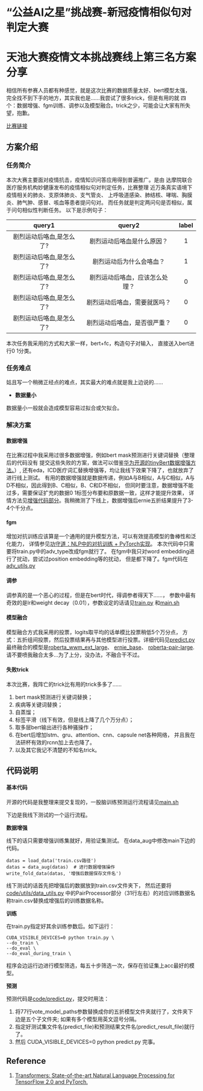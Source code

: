# “公益AI之星”挑战赛-新冠疫情相似句对判定大赛
天池大赛疫情文本挑战赛线上第三名方案分享
====
相信所有参赛人员都有种感觉，就是这次比赛的数据质量太好、bert模型太强，
完全找不到下手的地方，其实我也是......我尝试了很多trick，但是有用的就
四个：数据增强、fgm训练、调参以及模型融合。trick之少，可能会让大家有所失望，抱歉。


[比赛链接](https://tianchi.aliyun.com/competition/entrance/231776/information)

**方案介绍**
------
### **任务简介**
本次大赛主要面对疫情抗击，疫情知识问答应用得到普遍推广。是由
达摩院联合医疗服务机构妙健康发布的疫情相似句对判定任务，比赛整理
近万条真实语境下疫情相关的肺炎、支原体肺炎、支气管炎、
上呼吸道感染、肺结核、哮喘、胸膜炎、肺气肿、感冒、咳血等患者提问句对。
而任务就是判定两问句是否相似，属于问句相似性判断任务。
以下是示例句子：

| query1 | query2 | label |
| :------: | :------: | :------: |
| 剧烈运动后咯血,是怎么了?| 剧烈运动后咯血是什么原因？| 1 |
| 剧烈运动后咯血,是怎么了?| 剧烈运动后为什么会咯血？| 1 |
| 剧烈运动后咯血,是怎么了?| 剧烈运动后咯血，应该怎么处理？| 0 |
| 剧烈运动后咯血,是怎么了?| 剧烈运动后咯血，需要就医吗？| 0 |
| 剧烈运动后咯血,是怎么了?| 剧烈运动后咯血，是否很严重？| 0 |

本次任务我采用的方式和大家一样，bert+fc，构造句子对输入，
直接送入bert进行0 1分类。

### **任务难点**
姑且写一个稍微正经点的难点，其实最大的难点就是我上边说的......
* **数据量小**


数据量小一般就会造成模型容易过拟合或欠拟合。
### **解决方案**

#### **数据增强**
在比赛过程中我采用过很多数据增强，例如bert mask预测进行关键词替换（整理后的代码没有
提交这些失败的方案，做法可以借鉴[华为开源的tinyBert数据增强方法。](https://github.com/huawei-noah/Pretrained-Language-Model/blob/master/TinyBERT/data_augmentation.py)）,
还有eda，ICD医疗词汇替换增强等，均让我线下效果下降了，也就放弃了进行线上测试。
有用的数据增强就是数据传递，例如A与B相似，A与C相似，A与D不相似，因此得到B、C相似，B、C和D不相似，
但同时要注意，数据增强不能过多，需要保证扩充的数据0 1标签分布要和原数据一致，这样才能提升效果，
详情方法见[增强代码部分](code/data_aug.py)。我稍微测了下线上，数据增强后ernie五折结果提升了3-4个千分点。

#### **fgm**
增加对抗训练应该算是一个通用的提升模型方法，可以有效提高模型的鲁棒性和泛化能力，
详情参见[功守道：NLP中的对抗训练 + PyTorch实现](https://zhuanlan.zhihu.com/p/91269728)。
本次代码中只需要将train.py中的adv_type改成fgm就行了。
在fgm中我只对word embedding进行了扰动，尝试过position embedding等的扰动，
但是都下降了。fgm代码在[adv_utils.py](code/utils/adv_utils.py)

#### **调参**
调参真的是一个恶心的过程，但是在bert时代，得调参者得天下......，
参数中最有奇效的是lr和weight decay（0.01），参数设定的话请见[train.py](code/train.py)
和[main.sh](code/main.sh)

#### **模型融合**
模型融合方式我采用的投票，logits取平均的话单模比投票稍低5个万分点，
方式：五折组间投票，然后投票结果再与其他模型进行投票。详细代码见[predict.py](code/predict.py)
最终融合的模型是[roberta_wwm_ext_large](https://github.com/ymcui/Chinese-BERT-wwm)、
[ernie_base](https://github.com/nghuyong/ERNIE-Pytorch)、
[roberta-pair-large](https://github.com/CLUEbenchmark/CLUEPretrainedModels).
请不要喷我融合太多...为了上分，没办法，不融合干不过。

#### **失败trick**

本次比赛，我阵亡的trick比有用的trick多多了......

1. bert mask预测进行关键词替换；
2. 疾病等关键词替换；
3. 自蒸馏；
4. 标签平滑（线下有效，但是线上降了几个万分点）；
5. 取多层bert输出进行各种骚操作；
6. 在bert后增加lstm、gru、attention、cnn、capsule net各种网络，
   并且我在法研杯有效的rcnn加上去也降了。
7. 以及其它我记不清楚的不知名trick。

**代码说明**
-------

#### **基本代码**
开源的代码是我整理来提交复现的，一股脑训练预测运行流程请见[main.sh](code/main.sh)


下边是我线下测试的一个运行流程。


**数据增强**


线下的话只需要增强训练集就好，用验证集测试。
在data_aug中修改main下边的代码。
```
datas = load_data('train.csv路径')
datas = data_aug(datas)  # 进行数据增强操作
write_fold_data(datas, '增强后数据保存文件名')
```
线下测试的话首先把增强后的数据放到train.csv文件夹下，
然后还要将[code/utils/data_utils.py](code/utils/data_utils.py)
中的PairProcessor部分（31行左右）的对应训练数据名称train.csv替换成增强后的训练数据名称。

**训练**

在train.py指定好其余训练参数后。如下运行：
```
CUDA_VISIBLE_DEVICES=0 python train.py \
--do_train \
--do_eval \
--do_eval_during_train \
```
程序会边运行边进行模型筛选，每五十步筛选一次，保存在验证集上acc最好的模型。

**预测**

预测代码是[code/predict.py](code/predict.py)，提交时用法：
1. 将77行vote_model_paths参数替换成你的五折模型文件夹就行了，文件夹下边是五个子文件夹;
    如果有多个模型用英文逗号分隔。
2. 指定好测试集文件名(predict_file)和预测结果文件名(predict_result_file)就行了。
3. 然后 CUDA_VISIBLE_DEVICES=0 python predict.py 完事。

**Reference**
-----
1. [Transformers: State-of-the-art Natural Language Processing for TensorFlow 2.0 and PyTorch. ](https://github.com/huggingface/transformers)
